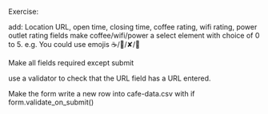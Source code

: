 Exercise:

add: Location URL, open time, closing time, coffee rating, wifi rating, power outlet rating fields
make coffee/wifi/power a select element with choice of 0 to 5.
e.g. You could use emojis ☕️/💪/✘/🔌

Make all fields required except submit

use a validator to check that the URL field has a URL entered.

Make the form write a new row into cafe-data.csv
with   if form.validate_on_submit()